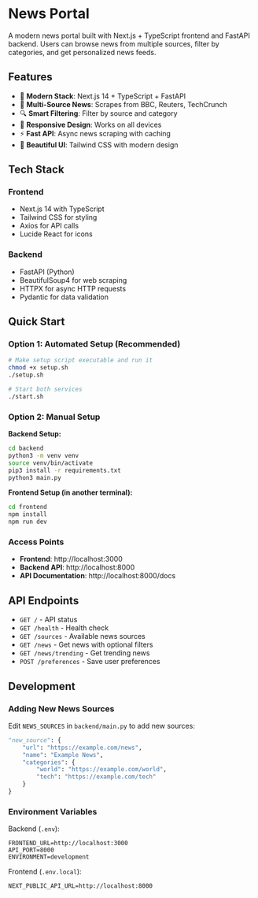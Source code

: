 
# News Portal

A modern news portal built with Next.js + TypeScript frontend and FastAPI backend. Users can browse news from multiple sources, filter by categories, and get personalized news feeds.

## Features

- 🚀 **Modern Stack**: Next.js 14 + TypeScript + FastAPI
- 📰 **Multi-Source News**: Scrapes from BBC, Reuters, TechCrunch
- 🔍 **Smart Filtering**: Filter by source and category
- 📱 **Responsive Design**: Works on all devices
- ⚡ **Fast API**: Async news scraping with caching
- 🎨 **Beautiful UI**: Tailwind CSS with modern design

## Tech Stack

### Frontend
- Next.js 14 with TypeScript
- Tailwind CSS for styling
- Axios for API calls
- Lucide React for icons

### Backend
- FastAPI (Python)
- BeautifulSoup4 for web scraping
- HTTPX for async HTTP requests
- Pydantic for data validation

## Quick Start

### Option 1: Automated Setup (Recommended)

```bash
# Make setup script executable and run it
chmod +x setup.sh
./setup.sh

# Start both services
./start.sh
```

### Option 2: Manual Setup

**Backend Setup:**
```bash
cd backend
python3 -m venv venv
source venv/bin/activate
pip3 install -r requirements.txt
python3 main.py
```

**Frontend Setup (in another terminal):**
```bash
cd frontend
npm install
npm run dev
```

### Access Points
- **Frontend**: http://localhost:3000
- **Backend API**: http://localhost:8000  
- **API Documentation**: http://localhost:8000/docs

## API Endpoints

- `GET /` - API status
- `GET /health` - Health check
- `GET /sources` - Available news sources
- `GET /news` - Get news with optional filters
- `GET /news/trending` - Get trending news
- `POST /preferences` - Save user preferences

## Development

### Adding New News Sources

Edit `NEWS_SOURCES` in `backend/main.py` to add new sources:

```python
"new_source": {
    "url": "https://example.com/news",
    "name": "Example News",
    "categories": {
        "world": "https://example.com/world",
        "tech": "https://example.com/tech"
    }
}
```

### Environment Variables

Backend (`.env`):
```
FRONTEND_URL=http://localhost:3000
API_PORT=8000
ENVIRONMENT=development
```

Frontend (`.env.local`):
```
NEXT_PUBLIC_API_URL=http://localhost:8000
```

